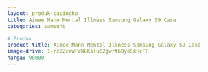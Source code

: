 ```yaml
---
layout: produk-casinghp
title: Aimee Mann Mental Illness Samsung Galaxy S9 Case
categories: samsung

# Produk
product-title: Aimee Mann Mental Illness Samsung Galaxy S9 Case
image-drive: 1-rz2ZcewFcWGKslu62gwrt6DyoSkHcFP
harga: 90000
---
```

